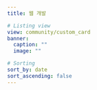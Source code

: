```yaml
---
title: 웹 개발

# Listing view
view: community/custom_card
banner:
  caption: ""
  image: ""

# Sorting
sort_by: date
sort_ascending: false
---
```

